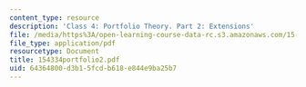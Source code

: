 ```yaml
---
content_type: resource
description: 'Class 4: Portfolio Theory. Part 2: Extensions'
file: /media/https%3A/open-learning-course-data-rc.s3.amazonaws.com/15-433-investments-spring-2003/64364800d3b15fcdb618e844e9ba25b7_154334portfolio2.pdf
file_type: application/pdf
resourcetype: Document
title: 154334portfolio2.pdf
uid: 64364800-d3b1-5fcd-b618-e844e9ba25b7
---
```

